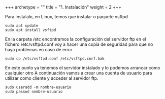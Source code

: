 +++
archetype = "<kind>"
title = "1. Instalación"
weight = 2
+++

Para instalalo, en Linux, temos que instalar o paquete vsftpd

```vim
sudo apt update
sudo apt install vsftpd
```
En la carpeta /etc encontramos la configuración del servidor ftp en el fichero
/etc/vsftpd.conf voy a hacer una copia de seguridad para que no haya problemas
en caso de error

```vim
sudo cp /etc/vsftpd.conf /etc/vsftpd.conf.bak
```
En este punto ya tenemos el servidor instalado y lo podemos arrancar como
cualquier otro
A continuación vamos a crear una cuenta de usuario para utilizar como cliente y
acceder al servidor ftp.
```vim
sudo useradd -m nombre-usuario
sudo passwd nombre-usuario
```

```js

```